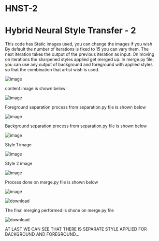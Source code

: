 # HNST-2
# Hybrid Neural Style Transfer - 2
This code has Static images used, you can change the images if you wish
By default the number of iterations is fixed to 15 you can vary them. The next iteration takes the output of the previous iteration as input.
On moving on iterations the sharpened styles applied get merged up.
In merge.py file, you can use any output of background and foreground with applied styles so that the combination that artist wish is used.

![image](https://github.com/rithish-kanna/HNST-1/assets/115450614/26da2fd0-ce4f-47ea-9364-09a4349a9df8)

content image is shown below

![image](https://github.com/rithish-kanna/HNST-1/assets/115450614/33630fe8-9a63-455f-a945-18598a9557db)

Foreground separation process from separation.py file is shown below

![image](https://github.com/rithish-kanna/HNST-1/assets/115450614/a5a24adf-7624-4482-a99d-73d0b580666e)

 Background separation process from separation.py file is shown below
 
![image](https://github.com/rithish-kanna/HNST-1/assets/115450614/c8f062c1-3835-4985-b8c2-bbf5cdcb6caf)

Style 1 image

![image](https://github.com/rithish-kanna/HNST-1/assets/115450614/753e82cb-da33-47ec-ba5b-e7f75f944b6d)

Style 2 image

![image](https://github.com/rithish-kanna/HNST-1/assets/115450614/c24e7b1b-2d14-4c8a-a55d-c2b1e95c0351)

Process done on merge.py file is shown below

![image](https://github.com/rithish-kanna/HNST-1/assets/115450614/f2f0cc4e-b2e9-46c5-bbe7-8a541b167fe3)

![download](https://github.com/rithish-kanna/HNST-1/assets/115450614/5b140c9f-8c60-45bd-9abe-359191509085)

The final merging performed is shone on merge.py file

![download](https://github.com/rithish-kanna/HNST-1/assets/115450614/85126a17-5b94-447d-9865-beb9d81e97a4)


AT LAST WE CAN SEE THAT THERE IS SEPARATE STYLE APPLIED FOR BACKGROUND AND FOREGROUND...
